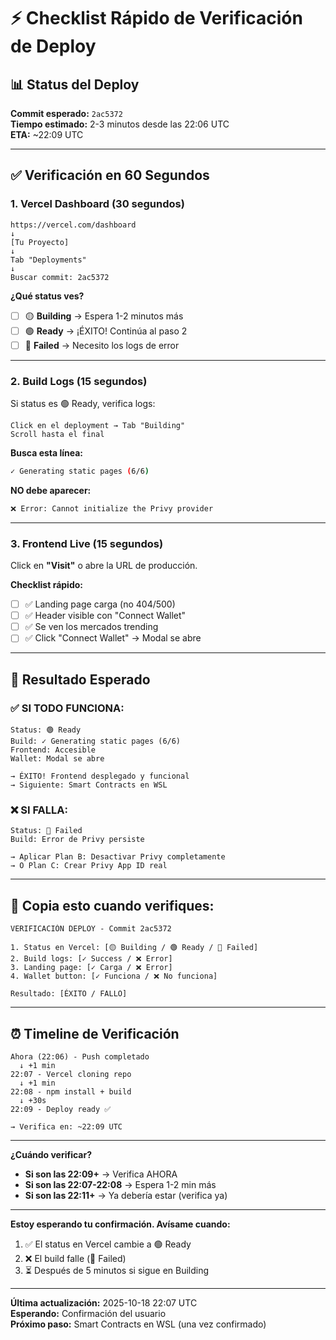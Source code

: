 # ⚡ Checklist Rápido de Verificación de Deploy

## 📊 **Status del Deploy**

**Commit esperado:** `2ac5372`  
**Tiempo estimado:** 2-3 minutos desde las 22:06 UTC  
**ETA:** ~22:09 UTC

---

## ✅ **Verificación en 60 Segundos**

### **1. Vercel Dashboard (30 segundos)**

```
https://vercel.com/dashboard
↓
[Tu Proyecto]
↓
Tab "Deployments"
↓
Buscar commit: 2ac5372
```

**¿Qué status ves?**

- [ ] 🟡 **Building** → Espera 1-2 minutos más
- [ ] 🟢 **Ready** → ¡ÉXITO! Continúa al paso 2
- [ ] 🔴 **Failed** → Necesito los logs de error

---

### **2. Build Logs (15 segundos)**

Si status es 🟢 Ready, verifica logs:

```
Click en el deployment → Tab "Building"
Scroll hasta el final
```

**Busca esta línea:**

```bash
✓ Generating static pages (6/6)
```

**NO debe aparecer:**

```bash
❌ Error: Cannot initialize the Privy provider
```

---

### **3. Frontend Live (15 segundos)**

Click en **"Visit"** o abre la URL de producción.

**Checklist rápido:**

- [ ] ✅ Landing page carga (no 404/500)
- [ ] ✅ Header visible con "Connect Wallet"
- [ ] ✅ Se ven los mercados trending
- [ ] ✅ Click "Connect Wallet" → Modal se abre

---

## 🎯 **Resultado Esperado**

### **✅ SI TODO FUNCIONA:**

```
Status: 🟢 Ready
Build: ✓ Generating static pages (6/6)
Frontend: Accesible
Wallet: Modal se abre

→ ÉXITO! Frontend desplegado y funcional
→ Siguiente: Smart Contracts en WSL
```

### **❌ SI FALLA:**

```
Status: 🔴 Failed
Build: Error de Privy persiste

→ Aplicar Plan B: Desactivar Privy completamente
→ O Plan C: Crear Privy App ID real
```

---

## 📝 **Copia esto cuando verifiques:**

```
VERIFICACIÓN DEPLOY - Commit 2ac5372

1. Status en Vercel: [🟡 Building / 🟢 Ready / 🔴 Failed]
2. Build logs: [✓ Success / ❌ Error]
3. Landing page: [✓ Carga / ❌ Error]
4. Wallet button: [✓ Funciona / ❌ No funciona]

Resultado: [ÉXITO / FALLO]
```

---

## ⏰ **Timeline de Verificación**

```
Ahora (22:06) - Push completado
  ↓ +1 min
22:07 - Vercel cloning repo
  ↓ +1 min
22:08 - npm install + build
  ↓ +30s
22:09 - Deploy ready ✅

→ Verifica en: ~22:09 UTC
```

---

**¿Cuándo verificar?**

- **Si son las 22:09+** → Verifica AHORA
- **Si son las 22:07-22:08** → Espera 1-2 min más
- **Si son las 22:11+** → Ya debería estar (verifica ya)

---

**Estoy esperando tu confirmación. Avísame cuando:**

1. ✅ El status en Vercel cambie a 🟢 Ready
2. ❌ El build falle (🔴 Failed)
3. ⏳ Después de 5 minutos si sigue en Building

---

**Última actualización:** 2025-10-18 22:07 UTC  
**Esperando:** Confirmación del usuario  
**Próximo paso:** Smart Contracts en WSL (una vez confirmado)





















